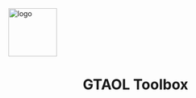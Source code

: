 <img src="https://s2.loli.net/2023/08/28/2sJNZAxPIw7TtvL.png" alt="logo" width="96" />
<h1 align="center">GTAOL Toolbox</h1>